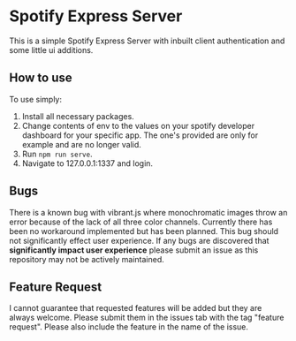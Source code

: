 # Spotify Express Server
This is a simple Spotify Express Server with inbuilt client authentication and some little ui additions.

## How to use
To use simply:
1. Install all necessary packages.
2. Change contents of env to the values on your spotify developer dashboard for your specific app. The one's provided are only for example and are no longer valid.
3. Run `npm run serve`. 
4. Navigate to 127.0.0.1:1337 and login.

## Bugs
There is a known bug with vibrant.js where monochromatic images throw an error because of the lack of all three color channels. Currently there has been no workaround implemented but has been planned. This bug should not significantly effect user experience. If any bugs are discovered that **significantly impact user experience** please submit an issue as this repository may not be actively maintained.

## Feature Request
I cannot guarantee that requested features will be added but they are always welcome. Please submit them in the issues tab with the tag "feature request". Please also include the feature in the name of the issue.